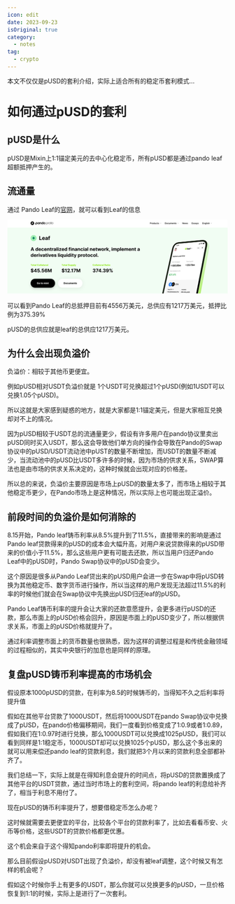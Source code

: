 ```yaml
---
icon: edit
date: 2023-09-23
isOriginal: true
category:
  - notes
tag:
  - crypto
---
```


本文不仅仅是pUSD的套利介绍，实际上适合所有的稳定币套利模式...

<!-- more -->

# 如何通过pUSD的套利

## pUSD是什么

pUSD是Mixin上1:1锚定美元的去中心化稳定币，所有pUSD都是通过pando leaf超额抵押产生的。

## 流通量

通过 Pando Leaf的[官网](https://pando.im/leaf)，就可以看到Leaf的信息 

![pando-leaf.png](/assets/images/crypto/pando-leaf.png)

可以看到Pando Leaf的总抵押目前有4556万美元，总供应有1217万美元，抵押比例为375.39%

pUSD的总供应就是leaf的总供应1217万美元。

## 为什么会出现负溢价

负溢价：相较于其他币更便宜。

例如pUSD相对USDT负溢价就是 1个USDT可兑换超过1个pUSD(例如1USDT可以兑换1.05个pUSD)。

所以这就是大家感到疑惑的地方，就是大家都是1:1锚定美元，但是大家相互兑换却对不上的情况。

因为pUSD相较于USDT总的流通量更少，假设有许多用户在pando协议里卖出pUSD同时买入USDT，那么这会导致他们单方向的操作会导致在Pando的Swap协议中的pUSD/USDT流动池中pUST的数量不断增加，而USDT的数量不断减少，当流动池中的pUSD比USDT多许多的时候，因为市场的供求关系，SWAP算法也是由市场的供求关系决定的，这种时候就会出现对应的价格差。

所以总的来说，负溢价主要原因是市场上pUSD的数量太多了，而市场上相较于其他稳定币更少，在Pando市场上是这种情况，所以实际上也可能出现正溢价。

## 前段时间的负溢价是如何消除的

8.15开始，Pando leaf铸币利率从8.5%提升到了11.5%，直接带来的影响是通过Pando leaf贷款得来的pUSD的成本会大幅升高，对用户来说贷款得来的pUSD带来的价值小于11.5%，那么这些用户更有可能去还款，所以当用户归还Pando Leaf中的pUSD时，Pando Swap协议中的pUSD会变少。

这个原因是很多从Pando Leaf贷出来的pUSD用户会进一步在Swap中将pUSD转换为其他稳定币、数字货币进行操作，所以当这样的用户发现无法超过11.5%的利率的时候他们就会在Swap协议中先换出pUSD归还leaf的pUSD。

Pando Leaf铸币利率的提升会让大家的还款意愿提升，会更多进行pUSD的还款，那么市面上的pUSD价格会回升，原因是市面上的pUSD变少了，所以根据供求关系，市面上的pUSD价格就提升了。

通过利率调整市面上的货币数量也很熟悉，因为这样的调整过程是和传统金融领域的过程相似的，其实中央银行的加息也是同样的原理。

## 复盘pUSD铸币利率提高的市场机会

假设原本1000pUSD的贷款，在利率为8.5的时候铸币的，当得知不久之后利率将提升值

假如在其他平台贷款了1000USDT，然后将1000USDT在pando Swap协议中兑换成了pUSD，在pando价格偏移期间，我们一度看到价格变成了1:0.9或者1:0.89，假如我们在1:0.97时进行兑换，那么1000USDT可以兑换成1025pUSD，我们可以看到同样是1:1稳定币，1000USDT却可以兑换1025个pUSD，那么这个多出来的就可以用来偿还pando leaf的贷款利息，我们就把3个月以来的贷款利息全部都补齐了。

我们总结一下，实际上就是在得知利息会提升的时间点，将pUSD的贷款置换成了其他平台的USDT贷款，通过当时市场上的套利空间，将pando leaf的利息给补齐了，相当于利息不用付了。

现在pUSD的铸币利率提升了，想要借稳定币怎么办呢？

这时候就需要去更便宜的平台，比较各个平台的贷款利率了，比如去看看币安、火币等价格，这些USDT的贷款价格都更优惠。

这个机会来自于这个得知pando利率即将提升的机会。

那么目前假设pUSD对USDT出现了负溢价，却没有被leaf调整，这个时候又有怎样的机会呢？

假如这个时候你手上有更多的USDT，那么你就可以兑换更多的pUSD，一旦价格恢复到1:1的时候，实际上是进行了一次套利。

